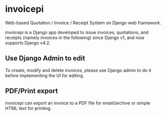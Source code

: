 # invoicepi
Web-based Quotation / Invoice / Receipt System on Django web framework.

invoicepi is a Django app developed to issue invoices, quotations, and receipts (namely invoices in the following) since Django v1, and now supports Django v4.2.

## Use Django Admin to edit

To create, modify and delete invoices, please use Django admin to do it before implementing the UI for editing.

## PDF/Print export

invoicepi can export an invoice to a PDF file for email/archive or simple HTML text for printing.
